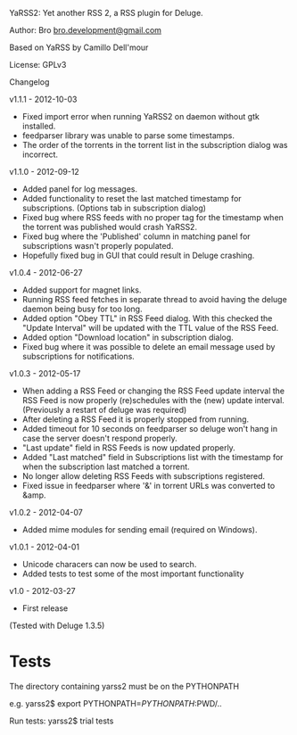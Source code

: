 YaRSS2: Yet another RSS 2, a RSS plugin for Deluge.

Author: Bro <bro.development@gmail.com>

Based on YaRSS by Camillo Dell'mour

License: GPLv3

Changelog

v1.1.1 - 2012-10-03

* Fixed import error when running YaRSS2 on daemon without gtk installed.
* feedparser library was unable to parse some timestamps.
* The order of the torrents in the torrent list in the subscription dialog was incorrect.

v1.1.0 - 2012-09-12

* Added panel for log messages.
* Added functionality to reset the last matched timestamp for subscriptions. (Options tab in subscription dialog)
* Fixed bug where RSS feeds with no proper tag for the timestamp when the torrent was published would crash YaRSS2.
* Fixed bug where the 'Published' column in matching panel for subscriptions wasn't properly populated.
* Hopefully fixed bug in GUI that could result in Deluge crashing.

v1.0.4 - 2012-06-27

* Added support for magnet links.
* Running RSS feed fetches in separate thread to avoid having the deluge daemon being busy for too long.
* Added option "Obey TTL" in RSS Feed dialog. With this checked the "Update Interval" will be updated with the TTL value of the RSS Feed.
* Added option "Download location" in subscription dialog.
* Fixed bug where it was possible to delete an email message used by subscriptions for notifications.

v1.0.3 - 2012-05-17

* When adding a RSS Feed or changing the RSS Feed update interval the RSS Feed is now properly (re)schedules with the (new) update interval.
  (Previously a restart of deluge was required)
* After deleting a RSS Feed it is properly stopped from running.
* Added timeout for 10 seconds on feedparser so deluge won't hang in case the server doesn't respond properly.
* "Last update" field in RSS Feeds is now updated properly.
* Added "Last matched" field in Subscriptions list with the timestamp for when the subscription last matched a torrent.
* No longer allow deleting RSS Feeds with subscriptions registered.
* Fixed issue in feedparser where '&' in torrent URLs was converted to &amp.

v1.0.2 - 2012-04-07

* Added mime modules for sending email (required on Windows).

v1.0.1 - 2012-04-01

* Unicode characers can now be used to search.
* Added tests to test some of the most important functionality

v1.0 - 2012-03-27

* First release

(Tested with Deluge 1.3.5)

Tests
============
The directory containing yarss2 must be on the PYTHONPATH

e.g.
yarss2$ export PYTHONPATH=$PYTHONPATH:$PWD/..

Run tests:
yarss2$ trial tests


